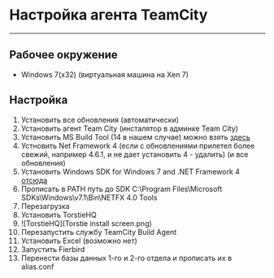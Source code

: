 # Настройка агента TeamCity #
---


## Рабочее окружение ##

* Windows 7(x32) (виртуальная машина на Xen 7)

## Настройка ##

1. Установить все обновления (автоматически)
2. Установить агент Team City (инсталятор в админке Team City)
3. Установить MS Build Tool (14 в нашем случае) можно взять [здесь](https://www.microsoft.com/en-us/download/details.aspx?id=48159)
4. Устновить Net Framework 4 (если с обновлениями прилетел более свежий, например 4.6.1, и не дает установить 4 - удалить) (и все обновления)
5. Установить  Windows SDK for Windows 7 and .NET Framework 4 [отсюда](https://www.microsoft.com/en-us/download/confirmation.aspx?id=8442)
6. Прописать в PATH путь до SDK C:\Program Files\Microsoft SDKs\Windows\v7.1\Bin\NETFX 4.0 Tools 
7. Перезагрузка
8. Установить TorstieHQ
9.  ![TorstieHQ](Torstie install screen.png)
9. Перезапустить службу TeamCity Build Agent
10. Установить Excel (возможно нет)
11. Запустить Fierbird
12. Перенести базы данных 1-го и 2-го отдела и прописать их в alias.conf 